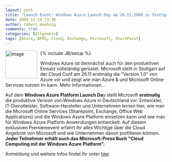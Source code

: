 ```yaml
---
layout: post
title: "Launch Event: Windows Azure Launch Day am 26.11.2009 in Stuttgart auf der Cloud Conf"
date: 2009-11-10 23:30
author: robert.muehsig
comments: true
categories: [Allgemein]
tags: [Azure, BPOS, Cloud, Exchange, Microsoft, SharePoint]
---
```

{% include JB/setup %}
<a href="{{BASE_PATH}}/assets/wp-images/image871.png"><img style="border-right: 0px; border-top: 0px; margin: 0px 10px 0px 0px; border-left: 0px; border-bottom: 0px" height="87" alt="image" src="{{BASE_PATH}}/assets/wp-images/image_thumb56.png" width="99" align="left" border="0"></a> <p>Windows Azure ist demnächst auch für den produktiven Einsatz vollständig gerüstet. Microsoft stellt in Stuttgart auf der Cloud Conf am 26.11 erstmalig die "Version 1.0" von Azure vor und zeigt wie man Azure &amp; und Microsoft Online Services nutzen im kann. Mehr Informationen... </p><!--more--> <p>Auf dem <b>Windows Azure Platform Launch Da</b>y stellt Microsoft <b>erstmalig</b> die produktive Version von Windows Azure in Deutschland vor. Entwickler, IT-Dienstleister, Software-Hersteller und Unternehmen lernen hier, wie man die Microsoft Online Services (Sharepoint, Exchange, Office Web Applications) und die Windows Azure Platform einsetzen kann und wie man für Windows Azure Platform Anwendungen entwickelt. Auf diesem exklusiven Premiereevent erfahrt Ihr alles Wichtige über die Cloud Angebote von Microsoft und wie Unternehmen davon profitieren können<b>.<i> </i>Jeder Teilnehmer erhält auch das Microsoft-Press Buch "Cloud Computing mit der Windows Azure Platform".</b> <p>Anmeldung und weitere Infos findet Ihr unter <a href="http://go.microsoft.com/?linkid=9695892">hier</a>.&nbsp; 
